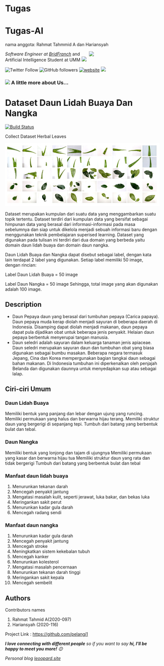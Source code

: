 
# Tugas
# Tugas-AI
nama anggota: Rahmat Tahmmid A dan Hariansyah<br>

<img align='right' src="https://media.giphy.com/media/M9gbBd9nbDrOTu1Mqx/giphy.gif" width="230">
<p><em>Software Engineer at <a href="https://bridfranch.web.app">BridFranch</a>
</em> and Artificial Intelligence Student at UMM <img src="https://media.giphy.com/media/WUlplcMpOCEmTGBtBW/giphy.gif" width="30"> </p>

![Twitter Follow](https://img.shields.io/twitter/follow/fjr_notes?label=Follow)
![GitHub followers](https://img.shields.io/github/followers/secondl1f3?label=Follow&style=social)
[![website](https://img.shields.io/badge/Website-46a2f1.svg?&style=flat-square&logo=Google-Chrome&logoColor=white&link=http://leoopard.site/)](http://leoopard.site/)
<a href="https://www.linkedin.com/in/rahmat-tahmid-65a85a194" target="blank"><img src="https://img.shields.io/badge/Rahmat%20Tahmid-blue?style=flat&logo=linkedin" /></a>
### <img src="https://media.giphy.com/media/VgCDAzcKvsR6OM0uWg/giphy.gif" width="50"> A little more about Us...  

# Dataset Daun Lidah Buaya Dan Nangka


[![Build Status](https://travis-ci.org/joemccann/dillinger.svg?branch=master)](https://travis-ci.org/joemccann/dillinger)

Collect Dataset Herbal Leaves


<!-- ![overview_dataset](https://user-images.githubusercontent.com/71799859/200147750-0b15e372-bebf-478f-b89a-b1bb12acea20.png) -->
![overview_dataset](https://github.com/pelangi1/Dataset-Lidah-Buaya-dan-Nangka_097_116/blob/master/image/overview_dataset.jpg?raw=true)

Dataset merupakan kumpulan dari suatu data yang menggambarkan suatu topik tertentu. Dataset terdiri dari kumpulan data yang bersifat sebagai himpunan data yang berasal dari informasi-informasi pada masa sebelumnya dan siap untuk dikelola menjadi sebuah informasi baru dengan menggunakan teknik pembelajaran superised learning. Dataset yang digunakan pada tulisan ini terdiri dari dua domain yang berbeda yaitu domain daun lidah buaya dan domain daun nangka.

Daun Lidah Buaya dan Nangka dapat disebut sebagai label, dengan kata lain terdapat 2 label yang digunakan. Setiap label memiliki 50 image, dengan rincian:

Label Daun Lidah Buaya = 50 image

Label Daun Nangka = 50 image Sehingga, total image yang akan digunakan adalah 100 image.


## Description

- Daun Pepaya daun yang berasal dari tumbuhan pepaya (Carica papaya). Daun pepaya muda kerap diolah menjadi sayuran di beberapa daerah di Indonesia. Disamping dapat diolah menjadi makanan, daun pepaya dapat pula dijadikan obat untuk beberapa jenis penyakit. Helaian daun pepaya berbentuk menyerupai tangan manusia.
- Daun seledri adalah sayuran dalam keluarga tanaman jenis apiaceae. Daun seledri merupakan sayuran daun dan tumbuhan obat yang biasa digunakan sebagai bumbu masakan. Beberapa negara termasuk Jepang, Cina dan Korea mempergunakan bagian tangkai daun sebagai bahan makanan. Di Indonesia tumbuhan ini diperkenalkan oleh penjajah Belanda dan digunakan daunnya untuk menyedapkan sup atau sebagai lalap. 

## Ciri-ciri Umum
### Daun Lidah Buaya
Memiliki bentuk yang panjang dan lebar dengan ujung yang runcing.
Memiliki permukaan yang halus dan berwarna hijau terang.
Memiliki struktur daun yang bergerigi di sepanjang tepi.
Tumbuh dari batang yang berbentuk bulat dan tebal.
### Daun Nangka
Memiliki bentuk yang lonjong dan tajam di ujungnya
Memiliki permukaan yang kasar dan berwarna hijau tua
Memiliki struktur daun yang rata dan tidak bergerigi
Tumbuh dari batang yang berbentuk bulat dan tebal
### Manfaat daun lidah buaya
1. Menurunkan tekanan darah
2. Mencegah penyakit jantung
3. Mengatasi masalah kulit, seperti jerawat, luka bakar, dan bekas luka
4. Meringankan sakit perut
5. Menurunkan kadar gula darah
6. Mencegah radang sendi
### Manfaat daun nangka
1. Menurunkan kadar gula darah
2. Mencegah penyakit jantung
3. Mencegah stroke
4. Meningkatkan sistem kekebalan tubuh
5. Mencegah kanker
6. Menurunkan kolesterol
7. Mengatasi masalah pencernaan
8. Menurunkan tekanan darah tinggi
9. Meringankan sakit kepala
10. Mencegah sembelit

## Authors
Contributors names
1. Rahmat Tahmid A(2020-097)
2. Hariansyah (2020-116)

Project Link : https://github.com/pelangi1


<em><b>I love connecting with different people</b> so if you want to say <b>hi, I'll be happy to meet you more!</b> 😊</em>

<p><em>Personal blog <a href="http://leoopard.site">leoopard.site</a>
